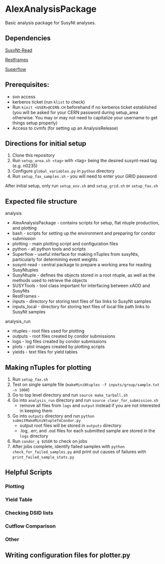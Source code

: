 # AlexAnalysisPackage
Basic analysis package for SusyNt analyses.

## Dependencies
[SusyNt-Read](https://github.com/susynt/susynt-read)

[Restframes](https://github.com/crogan/RestFrames)

[Superflow](https://github.com/alexarmstrongvi/Superflow)

## Prerequisites:
 - svn access
 - kerberos ticket (run `klist` to check)
 - Run `kinit <USER>@CERN.CH` beforehand if no kerberos ticket established (you will be asked for your CERN password during setup_area otherwise. You may or may not need to capitalize your username to get things setup properly)
 - Access to cvmfs (for setting up an AnalysisRelease)
  

## Directions for initial setup 
1. Clone this repository
2. Run `setup_area.sh <tag>` with \<tag\> being the desired susynt-read tag (e.g. n0235)  
3. Configure `global_variables.py` in `python` directory
4. Run `setup_fax_samples.sh` - you will need to enter your GRID password

After initial setup, only run `setup_env.sh` and `setup_grid.sh` or `setup_fax.sh`

## Expected file structure
analysis 
- AlexAnalysisPackage - contains scripts for setup, flat ntuple production, and plotting
 - bash - scripts for setting up the environment and preparing for condor submission
 - plotting - main plotting script and configuration files
 - python - all python tools and scripts
- Superflow - useful interface for making nTuples from susyNts, particularly for determining event weights
- susynt-read - central package to prepare a working area for reading SusyNtuples
- SusyNtuple - defines the objects stored in a root ntuple, as well as the methods used to retrieve the objects
- SUSYTools - tool class important for interfacing between xAOD and SusyNts
- RestFrames - 
- inputs - directory for storing text files of fax links to SusyNt samples
- inputs_local - directory for storing text files of local file path links to SusyNt samples

analysis\_run
- ntuples - root files used for plotting
- outputs - root files created by condor submissions
- logs - log files created by condor submissions
- plots - plot images created by plotting scripts
- yields - text files for yield tables

## Making nTuples for plotting
1. Run `setup_fax.sh`
2. Test on single sample file (`makeMiniNtuples -f inputs/group/sample.txt -n 1000`)
3. Go to top level directory and run `source make_tarball.sh`
4. Go into `analysis_run` directory and run `source clear_for_submission.sh`
    * remove all files from `logs` and `output` instead if you are not interested in keeping them
5. Go into `outputs` directory and run `python submitMakeMiniNtupleToCondor.py`
    * output root files will be stored in `outputs` directory
    * .log, .err, and .out files for each submitted sample are stored in the `logs` directory
6. Run `condor_q $USER` to check on jobs
7. After jobs complete, identify failed samples with `python check_for_failed_samples.py` and print out causes of failures with `print_failed_sample_stats.py`

## Helpful Scripts
### Plotting
### Yield Table
### Checking DSID lists
### Cutflow Comparison
### Other

## Writing configuration files for plotter.py
